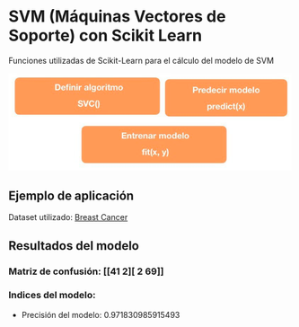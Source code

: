 # SVM (Máquinas Vectores de Soporte) con Scikit Learn

Funciones utilizadas de Scikit-Learn para el cálculo del modelo de SVM

![Texto alternativo](comandos.png)

## Ejemplo de aplicación

Dataset utilizado:  [Breast Cancer ](https://scikit-learn.org/stable/modules/generated/sklearn.datasets.load_breast_cancer.html#sklearn.datasets.load_breast_cancer)


## Resultados del modelo

### Matriz de confusión: [[41  2][ 2 69]]

### Indices del modelo:

* Precisión del modelo: 0.971830985915493
